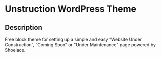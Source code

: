 # Unstruction WordPress Theme

## Description
Free block theme for setting up a simple and easy “Website Under Construction”, “Coming Soon” or "Under Maintenance" page powered by Shoelace.